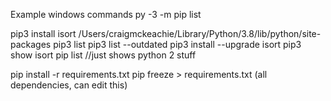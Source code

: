 Example windows commands
py -3 -m pip list

pip3 install isort
/Users/craigmckeachie/Library/Python/3.8/lib/python/site-packages
pip3 list
pip3 list --outdated
pip3 install --upgrade isort
pip3 show isort
pip list //just shows python 2 stuff

pip install -r requirements.txt
pip freeze > requirements.txt (all dependencies, can edit this)

